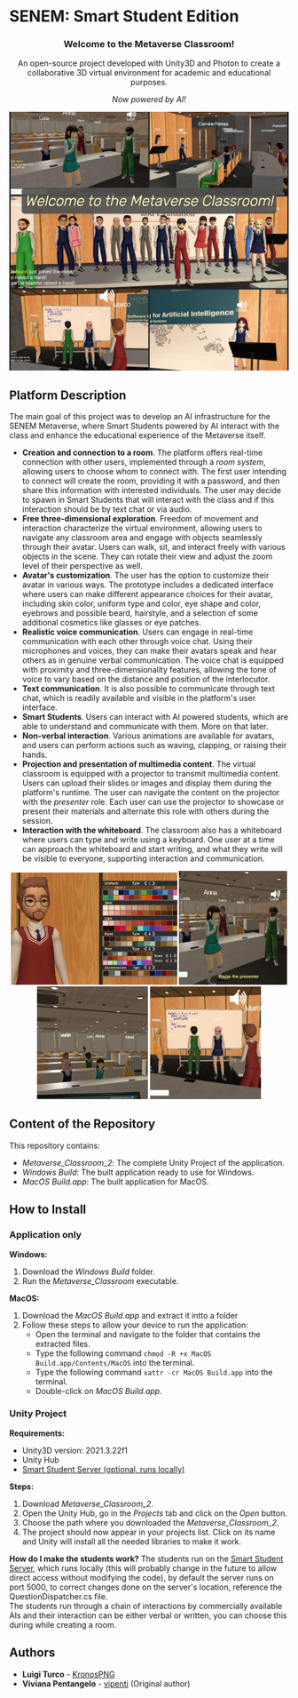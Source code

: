 # SENEM: Smart Student Edition
<h3 align = "center"> Welcome to the Metaverse Classroom! </h3>
<p align = "center"> An open-source project developed with Unity3D and Photon to create a collaborative 3D virtual environment for academic and educational purposes.</p>
<p align="center"><i>Now powered by AI!</i></p>
<p align = "center">
  <img src = "blobs/presentation_pic.jpg?raw=true" width = "800" heigth = "600">
</p>


## Platform Description
The main goal of this project was to develop an AI infrastructure for the SENEM Metaverse, where Smart Students powered by AI interact with the class and enhance the educational experience of the Metaverse itself.
- **Creation and connection to a room**. The platform offers real-time connection with other users, implemented through a _room system_, allowing users to choose whom to connect with. The first user intending to connect will create the room, providing it with a password, and then share this information with interested individuals. The user may decide to spawn in Smart Students that will interact with the class and if this interaction should be by text chat or via audio.
- **Free three-dimensional exploration**. Freedom of movement and interaction characterize the virtual environment, allowing users to navigate any classroom area and engage with objects seamlessly through their avatar. Users can walk, sit, and interact freely with various objects in the scene. They can rotate their view and adjust the zoom level of their perspective as well.
- **Avatar's customization**. The user has the option to customize their avatar in various ways. The prototype includes a dedicated interface where users can make different appearance choices for their avatar, including skin color, uniform type and color, eye shape and color, eyebrows and possible beard, hairstyle, and a selection of some additional cosmetics like glasses or eye patches.
- **Realistic voice communication**. Users can engage in real-time communication with each other through voice chat. Using their microphones and voices, they can make their avatars speak and hear others as in genuine verbal communication. The voice chat is equipped with proximity and three-dimensionality features, allowing the tone of voice to vary based on the distance and position of the interlocutor. 
- **Text communication**. It is also possible to communicate through text chat, which is readily available and visible in the platform's user interface. 
- **Smart Students**. Users can interact with AI powered students, which are able to understand and communicate with them. More on that later.
- **Non-verbal interaction**. Various animations are available for avatars, and users can perform actions such as waving, clapping, or raising their hands.
- **Projection and presentation of multimedia content**. The virtual classroom is equipped with a projector to transmit multimedia content. Users can upload their slides or images and display them during the platform's runtime. The user can navigate the content on the projector with the _presenter_ role. Each user can use the projector to showcase or present their materials and alternate this role with others during the session.
- **Interaction with the whiteboard**. The classroom also has a whiteboard where users can type and write using a keyboard. One user at a time can approach the whiteboard and start writing, and what they write will be visible to everyone, supporting interaction and communication.

<div align="center">
  <img src="blobs/stripe2.JPG?raw=true" width="300" />
  <img src="blobs/stripe3.png?raw=true" width="195" />
  <img src="blobs/stripe4.png?raw=true" width="200" />
  <img src="blobs/stripe5.png?raw=true" width="200" />
</div>


## Content of the Repository
This repository contains:
- _Metaverse_Classroom_2_: The complete Unity Project of the application.
- _Windows Build_: The built application ready to use for Windows.
- _MacOS Build.app_: The built application for MacOS.

## How to Install

### Application only
**Windows:**
1. Download the _Windows Build_ folder.
2. Run the _Metaverse_Classroom_ executable.

**MacOS:**
1. Download the _MacOS Build.app_ and extract it intto a folder
2. Follow these steps to allow your device to run the application:
    - Open the terminal and navigate to the folder that contains the extracted files.
    - Type the following command <code>chmod -R +x MacOS Build.app/Contents/MacOS</code> into the terminal.
    - Type the following command <code>xattr -cr MacOS Build.app</code> into the terminal.
    - Double-click on _MacOS Build.app_.

### Unity Project

**Requirements:**
- Unity3D version: 2021.3.22f1
- Unity Hub
- <a href="https://github.com/KronosPNG/Smart_Student_Server">Smart Student Server (optional, runs locally)</a>

**Steps:**
1. Download _Metaverse_Classroom_2_.
2. Open the Unity Hub, go in the _Projects_ tab and click on the _Open_ button.
3. Choose the path where you downloaded the _Metaverse_Classroom_2_.
4. The project should now appear in your projects list. Click on its name and Unity will install all the needed libraries to make it work.

**How do I make the students work?**
The students run on the <a href="https://github.com/KronosPNG/Smart_Student_Server">Smart Student Server</a>, which runs locally (this will probably change in the future to allow direct access without modifying the code), by default the server runs on port 5000, to correct changes done on the server's location, reference the QuestionDispatcher.cs file.<br>
The students run through a chain of interactions by commercially available AIs and their interaction can be either verbal or written, you can choose this during while creating a room.

## Authors
* **Luigi Turco** - [KronosPNG](https://github.com/KronosPNG)
* **Viviana Pentangelo** - [vipenti](https://github.com/vipenti) (Original author)
